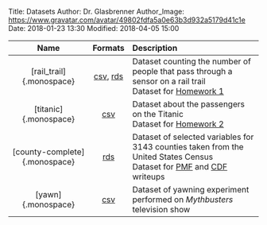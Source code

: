 Title: Datasets
Author: Dr. Glasbrenner
Author_Image: https://www.gravatar.com/avatar/49802fdfa5a0e63b3d932a5179d41c1e
Date: 2018-01-23 13:30
Modified: 2018-04-05 15:00

| Name                          | Formats                                           | Description                                                                                                                   |
| :----------------------:      | :-----------------------------------------------: | :--------------------------------------------------------------------------------------------------------------               |
| [rail_trail]{.monospace}      | [csv][rail-csv], [rds][rail-rds]                  | Dataset counting the number of people that pass through a sensor on a rail trail <br> Dataset for [Homework 1]                |
| [titanic]{.monospace}         | [csv][rail-csv]                                   | Dataset about the passengers on the Titanic <br> Dataset for [Homework 2]                                                     |
| [county-complete]{.monospace} | [rds][county-complete-rds]                        | Dataset of selected variables for 3143 counties taken from the United States Census <br> Dataset for [PMF] and [CDF] writeups |
| [yawn]{.monospace}            | [csv][yawn-csv]                                   | Dataset of yawning experiment performed on *Mythbusters* television show                                                      |

[rail-csv]:            /files/datasets/rail_trail.csv
[rail-rds]:            /files/datasets/rail_trail.rds
[titanic-csv]:         /files/datasets/titanic_dataset.csv
[county-complete-rds]: /files/datasets/county_complete.rds
[yawn-csv]:            /files/datasets/yawn.csv
[Homework 1]:          /assignments/homework-1/
[Homework 2]:          /assignments/homework-2/
[PMF]:                 /Materials/representing-distributions-pmf/
[CDF]:                 /Materials/representing-distributions-cdf/
